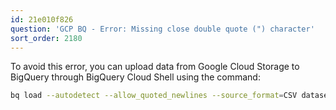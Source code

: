 ```yaml
---
id: 21e010f826
question: 'GCP BQ - Error: Missing close double quote (") character'
sort_order: 2180
---
```


To avoid this error, you can upload data from Google Cloud Storage to BigQuery through BigQuery Cloud Shell using the command:

```bash
bq load --autodetect --allow_quoted_newlines --source_format=CSV dataset_name.table_name "gs://dtc-data-lake-bucketname/fhv/fhv_tripdata_2019-*.csv.gz"
```